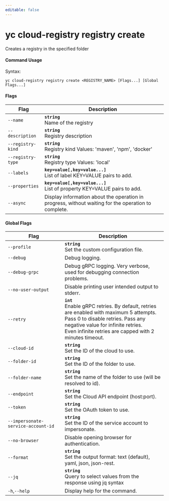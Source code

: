 ```yaml
---
editable: false
---
```


# yc cloud-registry registry create

Creates a registry in the specified folder

#### Command Usage

Syntax: 

`yc cloud-registry registry create <REGISTRY_NAME> [Flags...] [Global Flags...]`

#### Flags

| Flag | Description |
|----|----|
|`--name`|<b>`string`</b><br/>Name of the registry|
|`--description`|<b>`string`</b><br/>Registry description|
|`--registry-kind`|<b>`string`</b><br/>Registry kind Values: 'maven', 'npm', 'docker'|
|`--registry-type`|<b>`string`</b><br/>Registry type Values: 'local'|
|`--labels`|<b>`key=value[,key=value...]`</b><br/>List of label KEY=VALUE pairs to add.|
|`--properties`|<b>`key=value[,key=value...]`</b><br/>List of property KEY=VALUE pairs to add.|
|`--async`|Display information about the operation in progress, without waiting for the operation to complete.|

#### Global Flags

| Flag | Description |
|----|----|
|`--profile`|<b>`string`</b><br/>Set the custom configuration file.|
|`--debug`|Debug logging.|
|`--debug-grpc`|Debug gRPC logging. Very verbose, used for debugging connection problems.|
|`--no-user-output`|Disable printing user intended output to stderr.|
|`--retry`|<b>`int`</b><br/>Enable gRPC retries. By default, retries are enabled with maximum 5 attempts.<br/>Pass 0 to disable retries. Pass any negative value for infinite retries.<br/>Even infinite retries are capped with 2 minutes timeout.|
|`--cloud-id`|<b>`string`</b><br/>Set the ID of the cloud to use.|
|`--folder-id`|<b>`string`</b><br/>Set the ID of the folder to use.|
|`--folder-name`|<b>`string`</b><br/>Set the name of the folder to use (will be resolved to id).|
|`--endpoint`|<b>`string`</b><br/>Set the Cloud API endpoint (host:port).|
|`--token`|<b>`string`</b><br/>Set the OAuth token to use.|
|`--impersonate-service-account-id`|<b>`string`</b><br/>Set the ID of the service account to impersonate.|
|`--no-browser`|Disable opening browser for authentication.|
|`--format`|<b>`string`</b><br/>Set the output format: text (default), yaml, json, json-rest.|
|`--jq`|<b>`string`</b><br/>Query to select values from the response using jq syntax|
|`-h`,`--help`|Display help for the command.|

